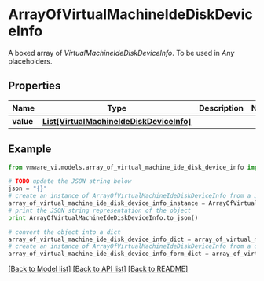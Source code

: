 # ArrayOfVirtualMachineIdeDiskDeviceInfo

A boxed array of *VirtualMachineIdeDiskDeviceInfo*. To be used in *Any* placeholders. 

## Properties
Name | Type | Description | Notes
------------ | ------------- | ------------- | -------------
**value** | [**List[VirtualMachineIdeDiskDeviceInfo]**](VirtualMachineIdeDiskDeviceInfo.md) |  | 

## Example

```python
from vmware_vi.models.array_of_virtual_machine_ide_disk_device_info import ArrayOfVirtualMachineIdeDiskDeviceInfo

# TODO update the JSON string below
json = "{}"
# create an instance of ArrayOfVirtualMachineIdeDiskDeviceInfo from a JSON string
array_of_virtual_machine_ide_disk_device_info_instance = ArrayOfVirtualMachineIdeDiskDeviceInfo.from_json(json)
# print the JSON string representation of the object
print ArrayOfVirtualMachineIdeDiskDeviceInfo.to_json()

# convert the object into a dict
array_of_virtual_machine_ide_disk_device_info_dict = array_of_virtual_machine_ide_disk_device_info_instance.to_dict()
# create an instance of ArrayOfVirtualMachineIdeDiskDeviceInfo from a dict
array_of_virtual_machine_ide_disk_device_info_form_dict = array_of_virtual_machine_ide_disk_device_info.from_dict(array_of_virtual_machine_ide_disk_device_info_dict)
```
[[Back to Model list]](../README.md#documentation-for-models) [[Back to API list]](../README.md#documentation-for-api-endpoints) [[Back to README]](../README.md)


